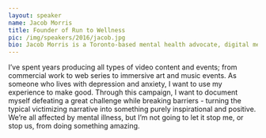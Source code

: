 ```yaml
---
layout: speaker
name: Jacob Morris
title: Founder of Run to Wellness
pic: /img/speakers/2016/jacob.jpg
bio: Jacob Morris is a Toronto-based mental health advocate, digital media producer, and founder of Run to Wellness; a cross-Canada running campaign & documentary aimed at ending the stigma attached to depression and anxiety.
---
```


I’ve spent years producing all types of video content and events; from commercial work to web series to immersive art and music events. As someone who lives with depression and anxiety, I want to use my experience to make good. Through this campaign, I want to document myself defeating a great challenge while breaking barriers - turning the typical victimizing narrative into something purely inspirational and positive. We’re all affected by mental illness, but I’m not going to let it stop me, or stop us, from doing something amazing.
